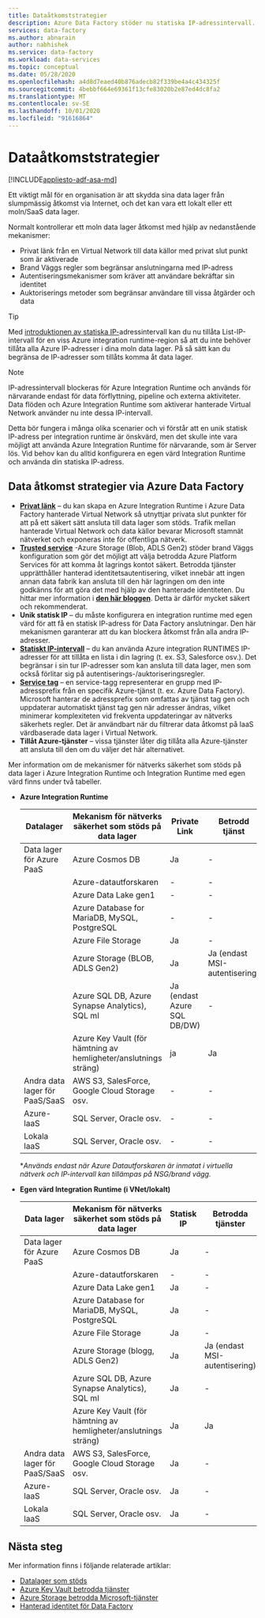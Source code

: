```yaml
---
title: Dataåtkomststrategier
description: Azure Data Factory stöder nu statiska IP-adressintervall.
services: data-factory
ms.author: abnarain
author: nabhishek
ms.service: data-factory
ms.workload: data-services
ms.topic: conceptual
ms.date: 05/28/2020
ms.openlocfilehash: a4d8d7eaed40b876adecb82f339be4a4c434325f
ms.sourcegitcommit: 4bebbf664e69361f13cfe83020b2e87ed4dc8fa2
ms.translationtype: MT
ms.contentlocale: sv-SE
ms.lasthandoff: 10/01/2020
ms.locfileid: "91616864"
---
```

# <a name="data-access-strategies"></a>Dataåtkomststrategier

[!INCLUDE[appliesto-adf-asa-md](includes/appliesto-adf-asa-md.md)]

Ett viktigt mål för en organisation är att skydda sina data lager från slumpmässig åtkomst via Internet, och det kan vara ett lokalt eller ett moln/SaaS data lager. 

Normalt kontrollerar ett moln data lager åtkomst med hjälp av nedanstående mekanismer:
* Privat länk från en Virtual Network till data källor med privat slut punkt som är aktiverade
* Brand Väggs regler som begränsar anslutningarna med IP-adress
* Autentiseringsmekanismer som kräver att användare bekräftar sin identitet
* Auktoriserings metoder som begränsar användare till vissa åtgärder och data

> [!TIP]
> Med [introduktionen av statiska IP-](https://docs.microsoft.com/azure/data-factory/azure-integration-runtime-ip-addresses)adressintervall kan du nu tillåta List-IP-intervall för en viss Azure integration runtime-region så att du inte behöver tillåta alla Azure IP-adresser i dina moln data lager. På så sätt kan du begränsa de IP-adresser som tillåts komma åt data lager.

> [!NOTE] 
> IP-adressintervall blockeras för Azure Integration Runtime och används för närvarande endast för data förflyttning, pipeline och externa aktiviteter. Data flöden och Azure Integration Runtime som aktiverar hanterade Virtual Network använder nu inte dessa IP-intervall. 

Detta bör fungera i många olika scenarier och vi förstår att en unik statisk IP-adress per integration runtime är önskvärd, men det skulle inte vara möjligt att använda Azure Integration Runtime för närvarande, som är Server lös. Vid behov kan du alltid konfigurera en egen värd Integration Runtime och använda din statiska IP-adress. 

## <a name="data-access-strategies-through-azure-data-factory"></a>Data åtkomst strategier via Azure Data Factory

* **[Privat länk](https://docs.microsoft.com/azure/private-link/private-link-overview)** – du kan skapa en Azure Integration Runtime i Azure Data Factory hanterade Virtual Network så utnyttjar privata slut punkter för att på ett säkert sätt ansluta till data lager som stöds. Trafik mellan hanterade Virtual Network och data källor bevarar Microsoft stamnät nätverket och exponeras inte för offentliga nätverk.
* **[Trusted service](https://docs.microsoft.com/azure/storage/common/storage-network-security#exceptions)** -Azure Storage (Blob, ADLS Gen2) stöder brand Väggs konfiguration som gör det möjligt att välja betrodda Azure Platform Services för att komma åt lagrings kontot säkert. Betrodda tjänster upprätthåller hanterad identitetsautentisering, vilket innebär att ingen annan data fabrik kan ansluta till den här lagringen om den inte godkänns för att göra det med hjälp av den hanterade identiteten. Du hittar mer information i **[den här bloggen](https://techcommunity.microsoft.com/t5/azure-data-factory/data-factory-is-now-a-trusted-service-in-azure-storage-and-azure/ba-p/964993)**. Detta är därför mycket säkert och rekommenderat. 
* **Unik statisk IP** – du måste konfigurera en integration runtime med egen värd för att få en statisk IP-adress för Data Factory anslutningar. Den här mekanismen garanterar att du kan blockera åtkomst från alla andra IP-adresser. 
* **[Statiskt IP-intervall](https://docs.microsoft.com/azure/data-factory/azure-integration-runtime-ip-addresses)** – du kan använda Azure integration RUNTIMES IP-adresser för att tillåta en lista i din lagring (t. ex. S3, Salesforce osv.). Det begränsar i sin tur IP-adresser som kan ansluta till data lager, men som också förlitar sig på autentiserings-/auktoriseringsregler.
* **[Service tag](https://docs.microsoft.com/azure/virtual-network/service-tags-overview)** – en service-tagg representerar en grupp med IP-adressprefix från en specifik Azure-tjänst (t. ex. Azure Data Factory). Microsoft hanterar de adressprefix som omfattas av tjänst tag gen och uppdaterar automatiskt tjänst tag gen när adresser ändras, vilket minimerar komplexiteten vid frekventa uppdateringar av nätverks säkerhets regler. Det är användbart när du filtrerar data åtkomst på IaaS värdbaserade data lager i Virtual Network.
* **Tillåt Azure-tjänster** – vissa tjänster låter dig tillåta alla Azure-tjänster att ansluta till den om du väljer det här alternativet. 

Mer information om de mekanismer för nätverks säkerhet som stöds på data lager i Azure Integration Runtime och Integration Runtime med egen värd finns under två tabeller.  
* **Azure Integration Runtime**

    | Datalager                  | Mekanism för nätverks säkerhet som stöds på data lager | Private Link     | Betrodd tjänst     | Statiskt IP-intervall | Tjänsttaggar | Tillåt Azure-tjänster |
    |------------------------------|-------------------------------------------------------------|---------------------|-----------------|--------------|----------------------|-----------------|
    | Data lager för Azure PaaS       | Azure Cosmos DB                                     | Ja              | -                   | Ja             | -            | Ja                  |
    |                              | Azure-datautforskaren                                 | -                | -                   | Ja*            | Ja*         | -                    |
    |                              | Azure Data Lake gen1                                | -                | -                   | Ja             | -            | Ja                  |
    |                              | Azure Database for MariaDB, MySQL, PostgreSQL       | -                | -                   | Ja             | -            | Ja                  |
    |                              | Azure File Storage                                  | Ja              | -                   | Ja             | -            | .                    |
    |                              | Azure Storage (BLOB, ADLS Gen2)                     | Ja              | Ja (endast MSI-autentisering) | Ja             | -            | .                    |
    |                              | Azure SQL DB, Azure Synapse Analytics), SQL ml  | Ja (endast Azure SQL DB/DW)        | -                   | Ja             | -            | Ja                  |
    |                              | Azure Key Vault (för hämtning av hemligheter/anslutnings sträng) | ja      | Ja                 | Ja             | -            | -                    |
    | Andra data lager för PaaS/SaaS | AWS S3, SalesForce, Google Cloud Storage osv.    | -                | -                   | Ja             | -            | -                    |
    | Azure-laaS                   | SQL Server, Oracle osv.                          | -                | -                   | Ja             | Ja          | -                    |
    | Lokala laaS              | SQL Server, Oracle osv.                          | -                | -                   | Ja             | -            | -                    |
    
    **Används endast när Azure Datautforskaren är inmatat i virtuella nätverk och IP-intervall kan tillämpas på NSG/brand vägg.* 

* **Egen värd Integration Runtime (i VNet/lokalt)**
    
    | Data lager                  | Mekanism för nätverks säkerhet som stöds på data lager         | Statisk IP | Betrodda tjänster  |
    |--------------------------------|---------------------------------------------------------------|-----------|---------------------|
    | Data lager för Azure PaaS       | Azure Cosmos DB                                               | Ja       | -                   |
    |                                | Azure-datautforskaren                                           | -         | -                   |
    |                                | Azure Data Lake gen1                                          | Ja       | -                   |
    |                                | Azure Database for MariaDB, MySQL, PostgreSQL               | Ja       | -                   |
    |                                | Azure File Storage                                            | Ja       | -                   |
    |                                | Azure Storage (blogg, ADLS Gen2)                             | Ja       | Ja (endast MSI-autentisering) |
    |                                | Azure SQL DB, Azure Synapse Analytics), SQL ml          | Ja       | -                   |
    |                                | Azure Key Vault (för hämtning av hemligheter/anslutnings sträng) | Ja       | Ja                 |
    | Andra data lager för PaaS/SaaS | AWS S3, SalesForce, Google Cloud Storage osv.              | Ja       | -                   |
    | Azure-laaS                     | SQL Server, Oracle osv.                                  | Ja       | -                   |
    | Lokala laaS              | SQL Server, Oracle osv.                                  | Ja       | -                   |    

## <a name="next-steps"></a>Nästa steg

Mer information finns i följande relaterade artiklar:
* [Datalager som stöds](https://docs.microsoft.com/azure/data-factory/copy-activity-overview#supported-data-stores-and-formats)
* [Azure Key Vault betrodda tjänster](https://docs.microsoft.com/azure/key-vault/key-vault-overview-vnet-service-endpoints#trusted-services)
* [Azure Storage betrodda Microsoft-tjänster](https://docs.microsoft.com/azure/storage/common/storage-network-security#trusted-microsoft-services)
* [Hanterad identitet för Data Factory](https://docs.microsoft.com/azure/data-factory/data-factory-service-identity)
